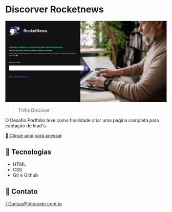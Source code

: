 # Discorver Rocketnews

![preview](./src/.github/rocketnews.png)

> Trilha Discover

O Desafio Portfólio teve como finalidade criar uma pagina completa para captação de lead's.

[ 🔗 Clique aqui para acessar](https://discover-rocketnews.netlify.app/)

## 🚀 Tecnologias

- HTML
- CSS
- Git e Github

## 🚀 Contato
TDantas@tigocode.com.br